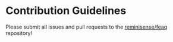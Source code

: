 # Contribution Guidelines

Please submit all issues and pull requests to the [reminisense/feaq](https://github.com/reminisense/feaq.git) repository!
